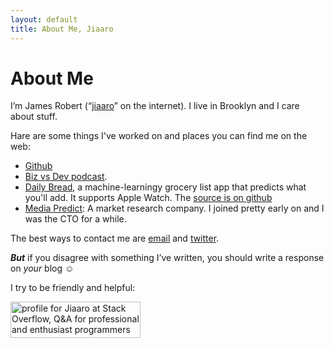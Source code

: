 ```yaml
---
layout: default
title: About Me, Jiaaro
---
```


# About Me

I’m James Robert (“[jiaaro][googjiaaro]” on the internet). I live in Brooklyn and I care about stuff.

Hare are some things I've worked on and places you can find me on the web:

 - [Github][github]
 - [Biz vs Dev podcast][bizvsdev].
 - [Daily Bread][dailybread], a machine-learningy grocery list app that predicts what you'll add. It supports Apple Watch. The [source is on github][dailybreadgithub]
 - [Media Predict][mp]: A market research company. I joined pretty early on and I was the CTO for a while.

The best ways to contact me are [email][email] and [twitter][twitter]. 

***But*** if you disagree with something I’ve written, you should write a response on *your* blog ☺︎

I try to be friendly and helpful:

<a href="http://stackoverflow.com/users/2908/jiaaro">
<img src="http://stackoverflow.com/users/flair/2908.png" width="208" height="58" style="width: 208px;" alt="profile for Jiaaro at Stack Overflow, Q&amp;A for professional and enthusiast programmers" title="profile for Jiaaro at Stack Overflow, Q&amp;A for professional and enthusiast programmers">
</a>

[github]: https://github.com/jiaaro
[dailybread]: http://dailybread.jiaaro.com
[dailybreadgithub]: https://github.com/jiaaro/dailybread
[bizvsdev]: http://www.bizvsdev.com
[mp]: http://mediapredict.com
[googjiaaro]: http://lmgtfy.com/?q=jiaaro
[email]: mailto:blog@jiaaro.com
[twitter]: https://twitter.com/jiaaro
